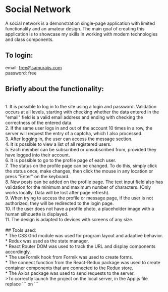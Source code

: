 # Social Network

A social network is a demonstration single-page application with limited functionality and an amateur design. The main goal of creating this application is to showcase my skills in working with modern technologies and class components.

## To login:

email: free@samuraijs.com
<br/>
password: free
<br/>
## Briefly about the functionality:
<br/>
1.  It is possible to log in to the site using a login and password. Validation occurs at all levels, starting with checking whether the data entered in the "email" field is a valid email address and ending with checking the correctness of the entered data.<br/>
2.  If the same user logs in and out of the account 10 times in a row, the server will request the entry of a captcha, which I also processed.<br/>
3.  After logging in, the user can access the message section.<br/>
4.  It is possible to view a list of all registered users.<br/>
5.  Each member can be subscribed or unsubscribed from, provided they have logged into their account.<br/>
6.  It is possible to go to the profile page of each user.<br/>
7.  The status on the profile page can be changed. To do this, simply click the status once, make changes, then click the mouse in any location or press "Enter" on the keyboard.<br/>
8.  New posts can be added on the profile page. The text input field also has validation for the minimum and maximum number of characters. (Only works locally. Data will be lost after page refresh).<br/>
9.  When trying to access the profile or message page, if the user is not authorized, they will be redirected to the login page.<br/>
10.  If the user does not have a profile photo, a placeholder image with a human silhouette is displayed.<br/>
11.  The design is adapted to devices with screens of any size.<br/>
<br/>
## Tools used:
<br/>
* The CSS Grid module was used for program layout and adaptive behavior.<br/>
* Redux was used as the state manager.<br/>
* React Router DOM was used to track the URL and display components accordingly.<br/>
* The useFormik hook from Formik was used to create forms.<br/>
* The connect function from the React-Redux package was used to create container components that are connected to the Redux store.<br/>
* The Axios package was used to send requests to the server.
<br/>
>To correctly launch the project on the local server, in the App.js file replace
``` <HashRouter basename={process.env.PUBLIC_URL}></HashRouter>
on <BrowserRouter></BrowserRouter> ```
